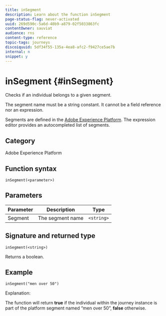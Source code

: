```yaml
---
title: inSegment
description: Learn about the function inSegment
page-status-flag: never-activated
uuid: 269d590c-5a6d-40b9-a879-02f5033863fc
contentOwner: sauviat
audience: rns
content-type: reference
topic-tags: journeys
discoiquuid: 5df34f55-135a-4ea8-afc2-f9427ce5ae7b
internal: n
snippet: y
---
```


# inSegment {#inSegment}

Checks if an individual belongs to a given segment.

The segment name must be a string constant. It cannot be a field reference nor an expression.

Segments are defined in the [Adobe Experience Platform](https://platform.adobe.com/segment/overview). The expression editor provides an autocompleted list of segments.

## Category

Adobe Experience Platform

## Function syntax

`inSegment(<parameter>)`

## Parameters

|Parameter|Description|Type|
|--- |--- |--- |
|Segment|The segment name |`<string>`|

## Signature and returned type

`inSegment(<string>)`

Returns a boolean.

## Example

`inSegment("men over 50")`

Explanation:

The function will return **true** if the individual within the journey instance is part of the platform segment named “men over 50”, **false** otherwise.
